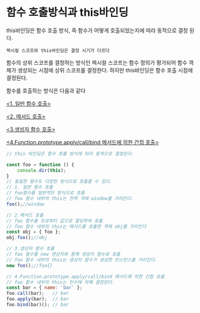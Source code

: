 # 함수 호출방식과 this바인딩

this바인딩은 함수 호출 방식, 즉 함수가 어떻게 호출되었는지에 따라 동적으로 결정 된다.

`렉시컬 스코프와 this바인딩은 결정 시기가 다르다`

함수의 상위 스코프를 결정하는 방식인 렉시컬 스코프는 함수 정의가 평가되어 함수 객체가 생성되는 시점에 상위 스코프를 결정한다. 하지만 this바인딩은 함수 호출 시점에 결정된다.

함수를 호출하는 방식은 다음과 같다

[<1. 일반 함수 호출>](1일반함수호출.md)

[<2. 메서드 호출>](2메서드로호출.md)

[<3.생성자 함수 호출>](3생성자함수로호출.md)

[<4.Function.prototype.apply/call/bind 메서드에 의한 간접 호출>](4protoTypeApplyBind.md)

```jsx
// this 바인딩은 함수 호출 방식에 따라 동적으로 결정된다.

const foo = function () { 
    console.dir(this);
}
// 동일한 함수도 다양한 방식으로 호출할 수 있다.
// 1. 일반 함수 호출
// foo함수를 일반적인 방식으로 호출
// foo 함수 내부의 this는 전역 객체 window를 가리킨다.
foo();//window

// 2.메서드 호출
// foo 함수를 프로퍼티 값으로 할당하여 호출
// foo 함수 내부의 this는 메서드를 호출한 객체 obj를 가리킨다
const obj = { foo };
obj.foo();//obj

// 3.생성자 함수 호출
// foo 함수를 new 연산자와 함께 생성자 함수로 호출
// foo 함수 내부의 this는 생성자 함수가 생성한 인스턴스를 가리킨다.
new foo();//foo{}

// 4.Function.prototype.apply/call/bind 메서드에 의한 간접 호출
// foo 함수 내부의 this는 인수에 의해 결정된다.
const bar = { name: 'bar' };
foo.call(bar);   // bar
foo.apply(bar);  // bar
foo.bind(bar)(); // bar
```



